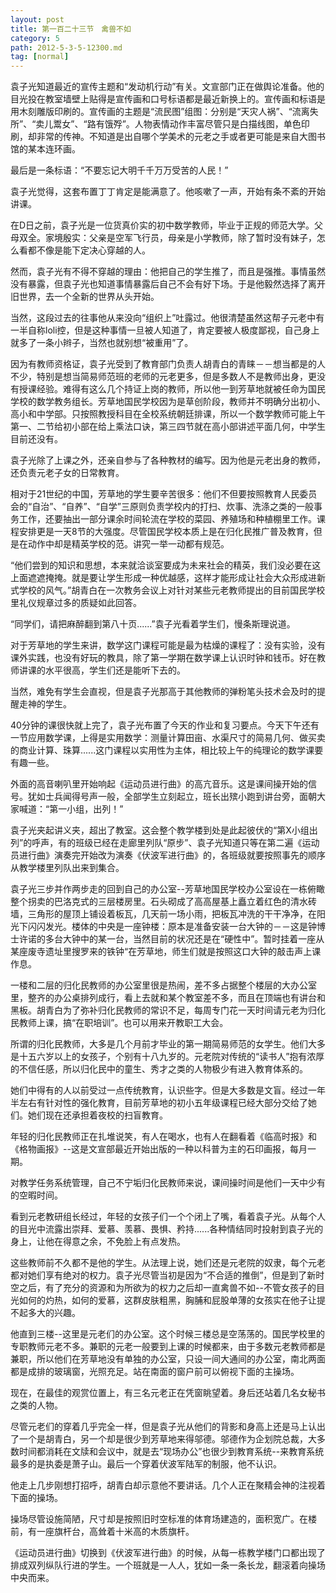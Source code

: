 ```yaml
---
layout: post
title: 第一百二十三节　禽兽不如
category: 5
path: 2012-5-3-5-12300.md
tag: [normal]
---
```


袁子光知道最近的宣传主题和“发动机行动”有关。文宣部门正在做舆论准备。他的目光投在教室墙壁上贴得是宣传画和口号标语都是最近新换上的。宣传画和标语是用木刻雕版印刷的。宣传画的主题是“流民图”组图：分别是“天灾人祸”、“流离失所”、“卖儿鬻女”、“路有饿殍”。人物表情动作丰富尽管只是白描线图，单色印刷，却非常的传神。不知道是出自哪个学美术的元老之手或者更可能是来自大图书馆的某本连环画。

最后是一条标语：“不要忘记大明千千万万受苦的人民！”

袁子光觉得，这套布置丁丁肯定是能满意了。他咳嗽了一声，开始有条不紊的开始讲课。

在D日之前，袁子光是一位货真价实的初中数学教师，毕业于正规的师范大学。父母双全。家境殷实：父亲是空军飞行员，母亲是小学教师，除了暂时没有妹子，怎么看都不像是能下定决心穿越的人。

然而，袁子光有不得不穿越的理由：他把自己的学生推了，而且是强推。事情虽然没有暴露，但袁子光也知道事情暴露后自己不会有好下场。于是他毅然选择了离开旧世界，去一个全新的世界从头开始。

当然，这段过去的往事他从来没向“组织上”吐露过。他很清楚虽然这帮子元老中有一半自称loli控，但是这种事情一旦被人知道了，肯定要被人极度鄙视，自己身上就多了一条小辫子，当然也就别想“被重用”了。

因为有教师资格证，袁子光受到了教育部门负责人胡青白的青睐－－想当都是的人不少，特别是想当简易师范班的老师的元老更多，但是多数人不是教师出身，更没有授课经验。难得有这么几个持证上岗的教师，所以他一到芳草地就被任命为国民学校的数学教务组长。芳草地国民学校因为是草创阶段，教师并不明确分出初小、高小和中学部。只按照教授科目在全校系统朝廷排课，所以一个数学教师可能上午第一、二节给初小部在给上乘法口诀，第三四节就在高小部讲述平面几何，中学生目前还没有。

袁子光除了上课之外，还亲自参与了各种教材的编写。因为他是元老出身的教师，还负责元老子女的日常教育。

相对于21世纪的中国，芳草地的学生要辛苦很多：他们不但要按照教育人民委员会的“自治”、“自养”、“自学”三原则负责学校内的打扫、炊事、洗涤之类的一般事务工作，还要抽出一部分课余时间轮流在学校的菜园、养殖场和种植棚里工作。课程安排更是一天8节的大强度。尽管国民学校本质上是在归化民推广普及教育，但是在动作中却是精英学校的范。讲究一举一动都有规范。

“他们尝到的知识和思想，本来就洽谈室要成为未来社会的精英，我们没必要在这上面遮遮掩掩。就是要让学生形成一种优越感，这样才能形成让社会大众形成进新式学校的风气。”胡青白在一次教务会议上对针对某些元老教师提出的目前国民学校里礼仪规章过多的质疑如此回答。

“同学们，请把麻醉翻到第八十页......”袁子光看着学生们，慢条斯理说道。

对于芳草地的学生来讲，数学这门课程可能是最为枯燥的课程了：没有实验，没有课外实践，也没有好玩的教具，除了第一学期在数学课上认识时钟和钱币。好在教师讲课的水平很高，学生们还是能听下去的。

当然，难免有学生会直视，但是袁子光那高于其他教师的弹粉笔头技术会及时的提醒走神的学生。

40分钟的课很快就上完了，袁子光布置了今天的作业和复习要点。今天下午还有一节应用数学课，上得是实用数学：测量计算田亩、水渠尺寸的简易几何、做买卖的商业计算、珠算......这门课程以实用性为主体，相比较上午的纯理论的数学课要有趣一些。

外面的高音喇叭里开始响起《运动员进行曲》的高亢音乐。这是课间操开始的信号。犹如士兵闻得号声一般，全部学生立刻起立，班长出殡小跑到讲台旁，面朝大家喊道：“第一小组，出列！”

袁子光夹起讲义夹，超出了教室。这会整个教学楼到处是此起彼伏的“第X小组出列”的呼声，有的班级已经在走廊里列队“原步”、袁子光知道只等在第二遍《运动员进行曲》演奏完开始改为演奏《伏波军进行曲》的，各班级就要按照事先的顺序从教学楼里列队出来到集合。

袁子光三步并作两步走的回到自己的办公室--芳草地国民学校办公室设在一栋俯瞰整个拐卖的巴洛克式的三层楼房里。石头砌成了高高屋基上矗立着红色的清水砖墙，三角形的屋顶上铺设着板瓦，几天前一场小雨，把板瓦冲洗的干干净净，在阳光下闪闪发光。楼体的中央是一座钟楼：原本是准备安装一台大钟的－－这是钟博士许诺的多台大钟中的某一台，当然目前的状况还是在“硬性中”。暂时挂着一座从某座废寺遗址里搜罗来的铁钟“在芳草地，师生们就是按照这口大钟的敲击声上课作息。

一楼和二层的归化民教师的办公室里很是热闹，差不多占据整个楼层的大办公室里，整齐的办公桌排列成行，看上去就和某个教室差不多，而且在顶端也有讲台和黑板。胡青白为了弥补归化民教师的常识不足，每周专门花一天时间请元老为归化民教师上课，搞“在职培训”。也可以用来开教职工大会。

所谓的归化民教师，大多是几个月前才毕业的第一期简易师范的女学生。他们大多是十五六岁以上的女孩子，个别有十八九岁的。元老院对传统的“读书人”抱有浓厚的不信任感，所以归化民中的童生、秀才之类的人物极少有进入教育体系的。

她们中得有的人以前受过一点传统教育，认识些字。但是大多数是文盲。经过一年半左右有针对性的强化教育，目前芳草地的初小五年级课程已经大部分交给了她们。她们现在还承担着夜校的扫盲教育。

年轻的归化民教师正在扎堆说笑，有人在喝水，也有人在翻看着《临高时报》和《格物画报》--这是文宣部最近开始出版的一种以科普为主的石印画报，每月一期。

对教学任务系统管理，自己不宁垢归化民教师来说，课间操时间是他们一天中少有的空暇时间。

看到元老教研组长经过，年轻的女孩子们一个个闭上了嘴，看着袁子光。从每个人的目光中流露出崇拜、爱慕、羡慕、畏惧、矜持......各种情结同时投射到袁子光的身上，让他在得意之余，不免脸上有点发热。

这些教师前不久都不是他的学生。从法理上说，她们还是元老院的奴隶，每个元老都对她们享有绝对的权力。袁子光尽管当初是因为“不合适的推倒”，但是到了新时空之后，有了充分的资源和为所欲为的权力之后却一直禽兽不如--不管女孩子的目光如何的灼热，如何的爱慕，这群皮肤粗黑，胸脯和屁股单薄的女孩实在他子让提不起多大的兴趣。

他直到三楼--这里是元老们的办公室。这个时候三楼总是空荡荡的。国民学校里的专职教师元老不多。兼职的元老一般要到上课的时候都来，由于多数元老教师都是兼职，所以他们在芳草地没有单独的办公室，只设一间大通间的办公室，南北两面都是成排的玻璃窗，光照充足。站在南面的窗户前可以俯视下面的主操场。

现在，在最佳的观赏位置上，有三名元老正在凭窗眺望着。身后还站着几名女秘书之类的人物。

尽管元老们的穿着几乎完全一样，但是袁子光从他们的背影和身高上还是马上认出了一个是胡青白，另一个却是很少到芳草地来得邬德。邬德作为企划院总裁，大多数时间都消耗在文牍和会议中，就是去“现场办公”也很少到教育系统--来教育系统最多的是执委是萧子山。最后一个穿着伏波军陆军的制服，他不认识。

他走上几步刚想打招呼，胡青白却示意他不要讲话。几个人正在聚精会神的注视着下面的操场。

操场尽管设施简陋，尺寸却是按照旧时空标准的体育场建造的，面积宽广。在楼前，有一座旗杆台，高耸着十米高的木质旗杆。

《运动员进行曲》切换到《伏波军进行曲》的时候，从每一栋教学楼门口都出现了排成双列纵队行进的学生。一个班就是一人人，犹如一条一条长龙，翻滚着向操场中央而来。